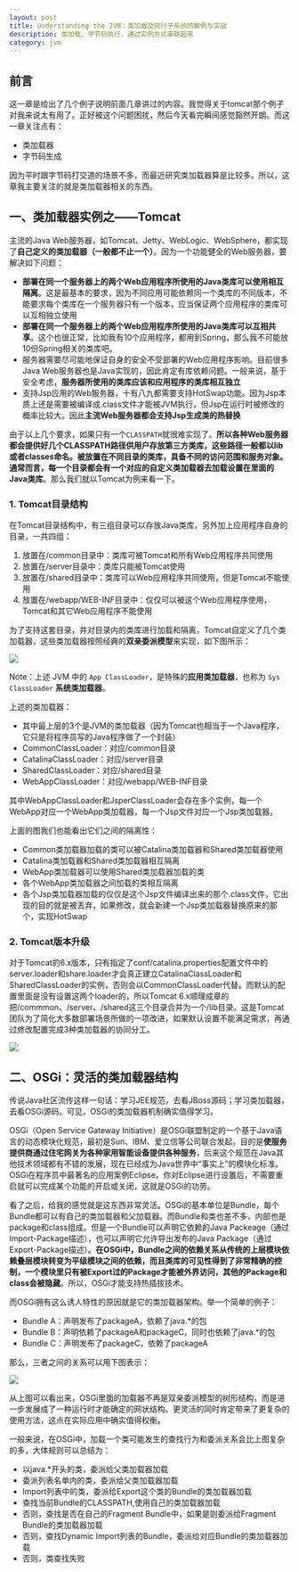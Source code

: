 ```yaml
---
layout: post
title: Understanding the JVM：类加载及执行子系统的案例与实战
description: 类加载、字节码执行，通过实例方式串联起来
category: jvm
---
```



## 前言

这一章是给出了几个例子说明前面几章讲过的内容。我觉得关于tomcat那个例子对我来说太有用了。正好被这个问题困扰，然后今天看完瞬间感觉豁然开朗。而这一章关注点有：

* 类加载器
* 字节码生成

因为平时跟字节码打交道的场景不多，而最近研究类加载器算是比较多。所以，这章我主要关注的就是类加载器相关的东西。

## 一、类加载器实例之——Tomcat

主流的Java Web服务器，如Tomcat、Jetty、WebLogic、WebSphere，都实现了**自己定义的类加载器（一般都不止一个）**。因为一个功能健全的Web服务器，要解决如下问题：

*  **部署在同一个服务器上的两个Web应用程序所使用的Java类库可以使用相互隔离**。这是最基本的要求，因为不同应用可能依赖同一个类库的不同版本，不能要求每个类库在一个服务器只有一个版本，应当保证两个应用程序的类库可以互相独立使用
* **部署在同一个服务器上的两个Web应用程序所使用的Java类库可以互相共享**。这个也很正常，比如我有10个应用程序，都用到Spring，那么我不可能放10份Spring相关的类库吧。
* 服务器需要尽可能地保证自身的安全不受部署的Web应用程序影响。目前很多Java Web服务器也是Java实现的，因此肯定有库依赖问题。一般来说，基于安全考虑，**服务器所使用的类库应该和应用程序的类库相互独立**
* 支持Jsp应用的Web服务器，十有八九都需要支持HotSwap功能。因为Jsp本质上还是需要被编译成.class文件才能被JVM执行，但Jsp在运行时被修改的概率比较大。因此**主流Web服务器都会支持Jsp生成类的热替换**

由于以上几个要求，如果只有一个`CLASSPATH`就很难实现了。**所以各种Web服务器都会提供好几个CLASSPATH路径供用户存放第三方类库，这些路径一般都以lib或者classes命名。被放置在不同目录的类库，具备不同的访问范围和服务对象。通常而言，每一个目录都会有一个对应的自定义类加载器去加载设置在里面的Java类库**。那么我们就以Tomcat为例来看一下。

### 1. Tomcat目录结构

在Tomcat目录结构中，有三组目录可以存放Java类库，另外加上应用程序自身的目录，一共四组：

1. 放置在/common目录中：类库可被Tomcat和所有Web应用程序共同使用
1. 放置在/server目录中：类库只能被Tomcat使用
1. 放置在/shared目录中：类库可以Web应用程序共同使用，但是Tomcat不能使用
1. 放置在/webapp/WEB-INF目录中：仅仅可以被这个Web应用程序使用，Tomcat和其它Web应用程序不能使用

为了支持这套目录，并对目录内的类库进行加载和隔离，Tomcat自定义了几个类加载器，这些类加载器按照经典的**双亲委派模型**来实现，如下图所示：

![](/images/understanding-jvm/tomcat5_classloader.jpg)

Note：上述 JVM 中的 `App ClassLoader`，是特殊的**应用类加载器**，也称为 `Sys ClassLoader` **系统类加载器**。

上述的类加载器：

* 其中最上层的3个是JVM的类加载器（因为Tomcat也相当于一个Java程序，它只是将程序员写的Java程序做了一个封装）
* CommonClassLoader：对应/common目录
* CatalinaClassLoader：对应/server目录
* SharedClassLoader：对应/shared目录
* WebAppClassLoader：对应/webapp/WEB-INF目录

其中WebAppClassLoader和JsperClassLoader会存在多个实例，每一个WebApp对应一个WebApp类加载器，每一个Jsp文件对应一个Jsp类加载器。

上面的图我们也能看出它们之间的隔离性：

* Common类加载器加载的类可以被Catalina类加载器和Shared类加载器使用
* Catalina类加载器和Shared类加载器相互隔离
* WebApp类加载器可以使用Shared类加载器加载的类
* 各个WebApp类加载器之间加载的类相互隔离
* 各个Jsp类加载器加载的仅仅是这个Jsp文件编译出来的那个.class文件，它出现的目的就是被丢弃，如果修改，就会新建一个Jsp类加载器替换原来的那个，实现HotSwap




### 2. Tomcat版本升级

对于Tomcat的6.x版本，只有指定了conf/catalina.properties配置文件中的server.loader和share.loader才会真正建立CatalinaClassLoader和SharedClassLoader的实例，否则会以CommonClassLoader代替。而默认的配置里面是没有设置这两个loader的，所以Tomcat 6.x顺理成章的把/commmon、/server、/shared这三个目录合并为一个/lib目录。这是Tomcat团队为了简化大多数部署场景所做的一项改进，如果默认设置不能满足需求，再通过修改配置完成3种类加载器的协同分工。

![](/images/understanding-jvm/tomcat6_classloader.jpg)

## 二、OSGi：灵活的类加载器结构

传说Java社区流传这样一句话：学习JEE规范，去看JBoss源码；学习类加载器，去看OSGi源码。可见，OSGi的类加载器机制确实值得学习。

OSGi（Open Service Gateway Initiative）是OSGi联盟制定的一个基于Java语言的动态模块化规范，最初是Sun、IBM、爱立信等公司联合发起，目的是**使服务提供商通过住宅网关为各种家用智能设备提供各种服务**，后来这个规范在Java其他技术领域都有不错的发展，现在已经成为Java世界中“事实上”的模块化标准。OSGi在程序员中最著名的应用案例Eclipse。你对Eclipse进行设置后，不需要重启就可以完成某个功能的开启或关闭，这就是OSGi的功劳。

看了之后，给我的感觉就是这东西非常灵活。OSGi的基本单位是Bundle，每个Bundle都可以有自己的类加载器和父加载器。而Bundle和类也差不多，内部也是package和class组成。但是一个Bundle可以声明它依赖的Java Packeage（通过Import-Package描述），也可以声明它允许导出发布的Java Package（通过Export-Package描述）。**在OSGi中，Bundle之间的依赖关系从传统的上层模块依赖叠层模块转变为平级模块之间的依赖，而且类库的可见性得到了非常精确的控制，一个模块里只有被Export过的Package才能被外界访问，其他的Package和class会被隐藏**。所以，OSGi才能支持热插拔技术。

而OSGi拥有这么诱人特性的原因就是它的类加载器架构。举一个简单的例子：

* Bundle A：声明发布了packageA，依赖了java.*的包
* Bundle B：声明依赖了packageA和packageC，同时也依赖了java.*的包
* Bundle C：声明发布了packageC，依赖了packageA

那么，三者之间的关系可以用下图表示：

![](/images/understanding-jvm/osgi_relation.jpg)


从上图可以看出来，OSGi里面的加载器不再是双亲委派模型的树形结构，而是进一步发展成了一种运行时才能确定的网状结构。更灵活的同时肯定带来了更复杂的使用方法，这点在实际应用中确实值得权衡。

一般来说，在OSGi中，加载一个类可能发生的查找行为和委派关系会比上图复杂的多，大体规则可以总结为：

* 以java.*开头的类，委派给父类加载器加载
* 委派列表名单内的类，委派给父类加载器加载
* Import列表中的类，委派给Export这个类的Bundle的类加载器加载
* 查找当前Bundle的CLASSPATH,使用自己的类加载器加载
* 否则，查找是否在自己的Fragment Bundle中，如果是则委派给Fragment Bundle的类加载器加载
* 否则，查找Dynamic Import列表的Bundle，委派给对应Bundle的类加载器加载
* 否则，类查找失败

























[深入理解Java虚拟机 - 第八章、虚拟机字节码执行引擎]:			http://github.thinkingbar.com/jvm-viii/
[Tomcat类加载器体系结构]:			http://blog.csdn.net/chjttony/article/details/7934635	







